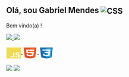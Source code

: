 ## Olá, sou Gabriel Mendes   <img align="center" alt="CSS" height="50" width="50" src="https://i.gifer.com/origin/2f/2f548a4cff82755977ae34fe08e4ac50.gif">
Bem vindo(a) !

 <div>
   <a href="https://github.com/Gb-Mendes">
   <img height="160em" src="https://github-readme-stats.vercel.app/api?username=Gb-Mendes&show_icons=true&theme=tokyonight&include_all_commits=true&count_private=true"/>
   <img height="160em" src="https://github-readme-stats.vercel.app/api/top-langs/?username=Gb-Mendes&layout=compact&langs_count=6&theme=tokyonight"/>

</div>
<div style="display: inline_block"><br>
  <img align="center" alt="Js" height="30" width="40" src="https://raw.githubusercontent.com/devicons/devicon/master/icons/javascript/javascript-plain.svg">
  <img align="center" alt="HTML" height="30" width="40" src="https://raw.githubusercontent.com/devicons/devicon/master/icons/html5/html5-original.svg">
  <img align="center" alt="CSS" height="30" width="40" src="https://raw.githubusercontent.com/devicons/devicon/master/icons/css3/css3-original.svg">
</div>
 <br>
<div> 
  <a href = "mailto:gabrielmendes8656@gmail.com"><img src="https://img.shields.io/badge/-Gmail-%23333?style=for-the-badge&logo=gmail&logoColor=white" target="_blank"></a>
  <a href = "https://www.linkedin.com/in/gabriel-mendes-54627824b/"><img src="https://img.shields.io/badge/-Linkedin-%23333?style=for-the-badge&logo=Linkedin&logoColor=white&color=blue" "target="_blank"></a>

 
 <!-- ![Snake animation](https://github.com/Gb-Mendes/Gb-Mendes/blob/output/github-contribution-grid-snake.svg) -->

</div>
